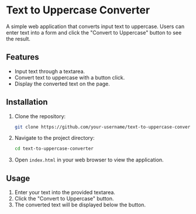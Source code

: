# Text to Uppercase Converter

A simple web application that converts input text to uppercase. Users can enter text into a form and click the "Convert to Uppercase" button to see the result.

## Features
- Input text through a textarea.
- Convert text to uppercase with a button click.
- Display the converted text on the page.

## Installation
1. Clone the repository:
    ```sh
    git clone https://github.com/your-username/text-to-uppercase-converter.git
    ```
2. Navigate to the project directory:
    ```sh
    cd text-to-uppercase-converter
    ```

3. Open `index.html` in your web browser to view the application.

## Usage
1. Enter your text into the provided textarea.
2. Click the "Convert to Uppercase" button.
3. The converted text will be displayed below the button.
